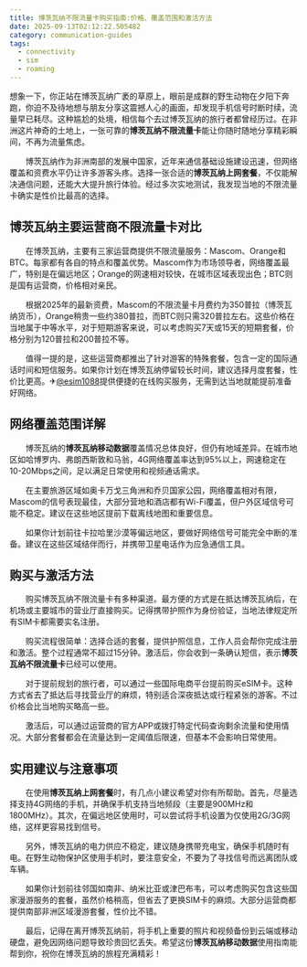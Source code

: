 ```yaml
---
title: 博茨瓦纳不限流量卡购买指南:价格、覆盖范围和激活方法
date: 2025-09-13T02:12:22.505482
category: communication-guides
tags:
  - connectivity
  - sim
  - roaming
---
```


想象一下，你正站在博茨瓦纳广袤的草原上，眼前是成群的野生动物在夕阳下奔跑，你迫不及待地想与朋友分享这震撼人心的画面，却发现手机信号时断时续，流量早已耗尽。这种尴尬的处境，相信每个去过博茨瓦纳的旅行者都曾经历过。在非洲这片神奇的土地上，一张可靠的**博茨瓦纳不限流量卡**能让你随时随地分享精彩瞬间，不再为流量焦虑。

　　博茨瓦纳作为非洲南部的发展中国家，近年来通信基础设施建设迅速，但网络覆盖和资费水平仍让许多游客头疼。选择一张合适的**博茨瓦纳上网套餐**，不仅能解决通信问题，还能大大提升旅行体验。经过多次实地测试，我发现当地的不限流量卡确实是性价比最高的选择。

## 博茨瓦纳主要运营商不限流量卡对比

　　在博茨瓦纳，主要有三家运营商提供不限流量服务：Mascom、Orange和BTC。每家都有各自的特点和覆盖优势。Mascom作为市场领导者，网络覆盖最广，特别是在偏远地区；Orange的网速相对较快，在城市区域表现出色；BTC则是国有运营商，价格相对亲民。

　　根据2025年的最新资费，Mascom的不限流量卡月费约为350普拉（博茨瓦纳货币），Orange稍贵一些约380普拉，而BTC则只需320普拉左右。这些价格在当地属于中等水平，对于短期游客来说，可以考虑购买7天或15天的短期套餐，价格分别为120普拉和200普拉不等。

　　值得一提的是，这些运营商都推出了针对游客的特殊套餐，包含一定的国际通话时间和短信服务。如果你计划在博茨瓦纳停留较长时间，建议选择月度套餐，性价比更高。✈[@esim1088](https://t.me/s/esim1088)提供便捷的在线购买服务，无需到达当地就能提前准备好网络。

## 网络覆盖范围详解

　　博茨瓦纳的**博茨瓦纳移动数据**覆盖情况总体良好，但仍有地域差异。在城市地区如哈博罗内、弗朗西斯敦和马翁，4G网络覆盖率达到95%以上，网速稳定在10-20Mbps之间，足以满足日常使用和视频通话需求。

　　在主要旅游区域如奥卡万戈三角洲和乔贝国家公园，网络覆盖相对有限，Mascom的信号表现最佳，大部分营地和酒店都有Wi-Fi覆盖，但户外区域信号可能不稳定。建议在这些地区提前下载离线地图和重要信息。

　　如果你计划前往卡拉哈里沙漠等偏远地区，要做好网络信号可能完全中断的准备。建议在这些区域结伴而行，并携带卫星电话作为应急通信工具。

## 购买与激活方法

　　购买博茨瓦纳不限流量卡有多种渠道。最方便的方式是在抵达博茨瓦纳后，在机场或主要城市的营业厅直接购买。记得携带护照作为身份验证，当地法律规定所有SIM卡都需要实名注册。

　　购买流程很简单：选择合适的套餐，提供护照信息，工作人员会帮你完成注册和激活。整个过程通常不超过15分钟。激活后，你会收到一条确认短信，表示**博茨瓦纳不限流量卡**已经可以使用。

　　对于提前规划的旅行者，可以通过一些国际电商平台提前购买eSIM卡。这种方式省去了抵达后寻找营业厅的麻烦，特别适合深夜抵达或行程紧张的游客。不过价格会比当地购买略高一些。

　　激活后，可以通过运营商的官方APP或拨打特定代码查询剩余流量和使用情况。大部分套餐都会在流量达到一定阈值后限速，但基本不会影响日常使用。

## 实用建议与注意事项

　　在使用**博茨瓦纳上网套餐**时，有几点小建议希望对你有所帮助。首先，尽量选择支持4G网络的手机，并确保手机支持当地频段（主要是900MHz和1800MHz）。其次，在偏远地区使用时，可以尝试将手机设置为仅使用2G/3G网络，这样更容易找到信号。

　　另外，博茨瓦纳的电力供应不稳定，建议随身携带充电宝，确保手机随时有电。在野生动物保护区使用手机时，要注意安全，不要为了寻找信号而远离团队或车辆。

　　如果你计划前往邻国如南非、纳米比亚或津巴布韦，可以考虑购买包含这些国家漫游服务的套餐，虽然价格稍高，但省去了更换SIM卡的麻烦。大部分运营商都提供南部非洲区域漫游套餐，性价比不错。

　　最后，记得在离开博茨瓦纳前，将手机上重要的照片和视频备份到云端或移动硬盘，避免因网络问题导致珍贵回忆丢失。希望这份**博茨瓦纳移动数据**使用指南能帮到你，祝你在博茨瓦纳的旅程充满精彩！